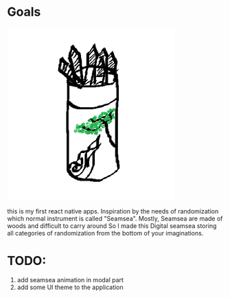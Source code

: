 # Goals 
![alt text](logo.png)

this is my first react native apps. Inspiration by the needs of randomization which normal instrument is called "Seamsea". Mostly, Seamsea are made of woods and difficult to carry around So I made this Digital seamsea storing all categories of randomization from the bottom of your imaginations.
# TODO:
1. add seamsea animation in modal part
2. add some UI theme to the application
